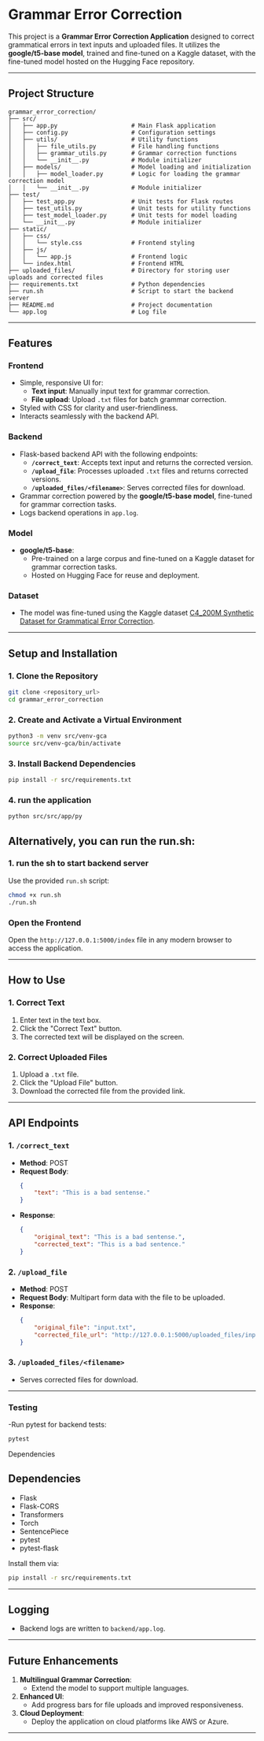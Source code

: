 # Grammar Error Correction

This project is a **Grammar Error Correction Application** designed to correct grammatical errors in text inputs and uploaded files. It utilizes the **google/t5-base model**, trained and fine-tuned on a Kaggle dataset, with the fine-tuned model hosted on the Hugging Face repository.

---

## **Project Structure**

```
grammar_error_correction/
├── src/
│   ├── app.py                     # Main Flask application
│   ├── config.py                  # Configuration settings
│   ├── utils/                     # Utility functions
│   │   ├── file_utils.py          # File handling functions
│   │   ├── grammar_utils.py       # Grammar correction functions
│   │   └── __init__.py            # Module initializer
│   ├── models/                    # Model loading and initialization
│   │   ├── model_loader.py        # Logic for loading the grammar correction model
│   │   └── __init__.py            # Module initializer
├── test/
│   ├── test_app.py                # Unit tests for Flask routes
│   ├── test_utils.py              # Unit tests for utility functions
│   ├── test_model_loader.py       # Unit tests for model loading
│   └── __init__.py                # Module initializer
├── static/
│   ├── css/
│   │   └── style.css              # Frontend styling
│   ├── js/
│   │   └── app.js                 # Frontend logic
│   └── index.html                 # Frontend HTML
├── uploaded_files/                # Directory for storing user uploads and corrected files
├── requirements.txt               # Python dependencies
├── run.sh                         # Script to start the backend server
├── README.md                      # Project documentation
└── app.log                        # Log file
```

---

## **Features**

### **Frontend**
- Simple, responsive UI for:
  - **Text input**: Manually input text for grammar correction.
  - **File upload**: Upload `.txt` files for batch grammar correction.
- Styled with CSS for clarity and user-friendliness.
- Interacts seamlessly with the backend API.

### **Backend**
- Flask-based backend API with the following endpoints:
  - **`/correct_text`**: Accepts text input and returns the corrected version.
  - **`/upload_file`**: Processes uploaded `.txt` files and returns corrected versions.
  - **`/uploaded_files/<filename>`**: Serves corrected files for download.
- Grammar correction powered by the **google/t5-base model**, fine-tuned for grammar correction tasks.
- Logs backend operations in `app.log`.

### **Model**
- **google/t5-base**:
  - Pre-trained on a large corpus and fine-tuned on a Kaggle dataset for grammar correction tasks.
  - Hosted on Hugging Face for reuse and deployment.

### **Dataset**
- The model was fine-tuned using the Kaggle dataset [C4_200M Synthetic Dataset for Grammatical Error Correction](https://www.kaggle.com/datasets/a0155991rliwei/c4-200m).

---

## **Setup and Installation**

### **1. Clone the Repository**
```bash
git clone <repository_url>
cd grammar_error_correction
```

### **2. Create and Activate a Virtual Environment**
```bash
python3 -m venv src/venv-gca
source src/venv-gca/bin/activate
```

### **3. Install Backend Dependencies**
```bash
pip install -r src/requirements.txt
```
### **4. run the application**
```bash
python src/src/app/py
```

## **Alternatively, you can run the run.sh:**
### **1. run the sh to start backend server**
Use the provided `run.sh` script:
```bash
chmod +x run.sh
./run.sh
```

### **Open the Frontend**
Open the `http://127.0.0.1:5000/index` file in any modern browser to access the application.
    
---

## **How to Use**

### **1. Correct Text**
1. Enter text in the text box.
2. Click the "Correct Text" button.
3. The corrected text will be displayed on the screen.

### **2. Correct Uploaded Files**
1. Upload a `.txt` file.
2. Click the "Upload File" button.
3. Download the corrected file from the provided link.

---

## **API Endpoints**

### **1. `/correct_text`**
- **Method**: POST
- **Request Body**:
  ```json
  {
      "text": "This is a bad sentense."
  }
  ```
- **Response**:
  ```json
  {
      "original_text": "This is a bad sentense.",
      "corrected_text": "This is a bad sentence."
  }
  ```

### **2. `/upload_file`**
- **Method**: POST
- **Request Body**: Multipart form data with the file to be uploaded.
- **Response**:
  ```json
  {
      "original_file": "input.txt",
      "corrected_file_url": "http://127.0.0.1:5000/uploaded_files/input_corrected.txt"
  }
  ```

### **3. `/uploaded_files/<filename>`**
- Serves corrected files for download.

---

### **Testing**
-Run pytest for backend tests:

```bash 
pytest 
```

Dependencies

## **Dependencies**
- Flask
- Flask-CORS
- Transformers
- Torch
- SentencePiece
- pytest 
- pytest-flask

Install them via:
```bash
pip install -r src/requirements.txt
```

---

## **Logging**
- Backend logs are written to `backend/app.log`.

---

## **Future Enhancements**
1. **Multilingual Grammar Correction**:
   - Extend the model to support multiple languages.
2. **Enhanced UI**:
   - Add progress bars for file uploads and improved responsiveness.
3. **Cloud Deployment**:
   - Deploy the application on cloud platforms like AWS or Azure.

---
